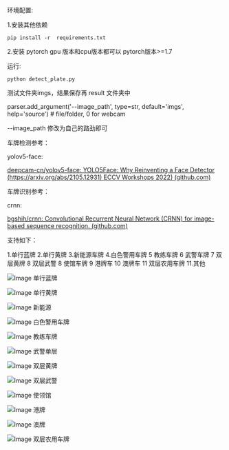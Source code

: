  环境配置:

1.安装其他依赖

```
pip install -r  requirements.txt
```

2.安装 pytorch  gpu 版本和cpu版本都可以   pytorch版本>=1.7

运行:

```
python detect_plate.py
```

测试文件夹imgs，结果保存再 result 文件夹中

parser.add_argument('--image_path', type=str, default='imgs', help='source')  # file/folder, 0 for webcam

--image_path 修改为自己的路劲即可

车牌检测参考：

yolov5-face:

[deepcam-cn/yolov5-face: YOLO5Face: Why Reinventing a Face Detector (https://arxiv.org/abs/2105.12931) ECCV Workshops 2022) (github.com)](https://github.com/deepcam-cn/yolov5-face)

车牌识别参考：

crnn:

[bgshih/crnn: Convolutional Recurrent Neural Network (CRNN) for image-based sequence recognition. (github.com)](https://github.com/bgshih/crnn)

支持如下：

1.单行蓝牌 
2.单行黄牌
3.新能源车牌 
4.白色警用车牌 
5 教练车牌 
6 武警车牌 
7 双层黄牌 
8 双层武警 
8 使馆车牌
9 港牌车
10 澳牌车
11 双层农用车牌 
11.其他

![Image 单行蓝牌](result/single_blue.jpg)

![Image 单行黄牌](result/single_yellow.jpg)

![Image 新能源](result/single_green.jpg)

![Image 白色警用车牌](result/police.jpg)

![Image 教练车牌](result/xue.jpg)

![Image 武警单层](result/Wj.jpg)

![Image 双层黄牌](result/double_yellow.jpg)

![Image 双层武警](result/WJdouble.jpg)

![Image 使领馆](result/shi_lin_guan.jpg)

![Image 港牌](result/hongkang1.jpg)

![Image 澳牌](result/aomen1.jpg)

![Image 双层农用车牌](result/nongyong_double.jpg)

